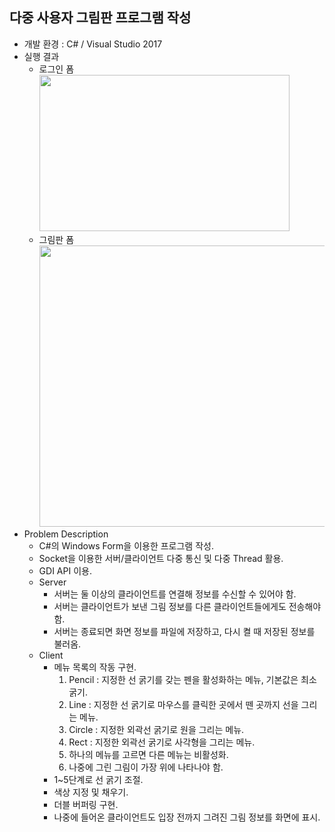 ## 다중 사용자 그림판 프로그램 작성
* 개발 환경 : C# / Visual Studio 2017
* 실행 결과
  * 로그인 폼<br>
<kbd><img src = "https://user-images.githubusercontent.com/48857568/123039099-83cf9100-d42c-11eb-8348-bb1222fbdf34.PNG" width="400" height="250"></kbd>
  * 그림판 폼<br>
<kbd><img src = "https://user-images.githubusercontent.com/48857568/123039102-83cf9100-d42c-11eb-9f45-6782fbe2a3e1.PNG" width="800" height="450"></kbd>
* Problem Description
  * C#의 Windows Form을 이용한 프로그램 작성. 
  * Socket을 이용한 서버/클라이언트 다중 통신 및 다중 Thread 활용. 
  * GDI API 이용.
  * Server
    * 서버는 둘 이상의 클라이언트를 연결해 정보를 수신할 수 있어야 함.
    * 서버는 클라이언트가 보낸 그림 정보를 다른 클라이언트들에게도 전송해야 함.
    * 서버는 종료되면 화면 정보를 파일에 저장하고, 다시 켤 때 저장된 정보를 불러옴.
  * Client
    * 메뉴 목록의 작동 구현.
      1. Pencil : 지정한 선 굵기를 갖는 펜을 활성화하는 메뉴, 기본값은 최소 굵기.
      2. Line : 지정한 선 굵기로 마우스를 클릭한 곳에서 뗀 곳까지 선을 그리는 메뉴.
      3. Circle : 지정한 외곽선 굵기로 원을 그리는 메뉴.
      4. Rect : 지정한 외곽선 굵기로 사각형을 그리는 메뉴.
      5. 하나의 메뉴를 고르면 다른 메뉴는 비활성화.
      6. 나중에 그린 그림이 가장 위에 나타나야 함.
    * 1~5단계로 선 굵기 조절.
    * 색상 지정 및 채우기.
    * 더블 버퍼링 구현.
    * 나중에 들어온 클라이언트도 입장 전까지 그려진 그림 정보를 화면에 표시.
